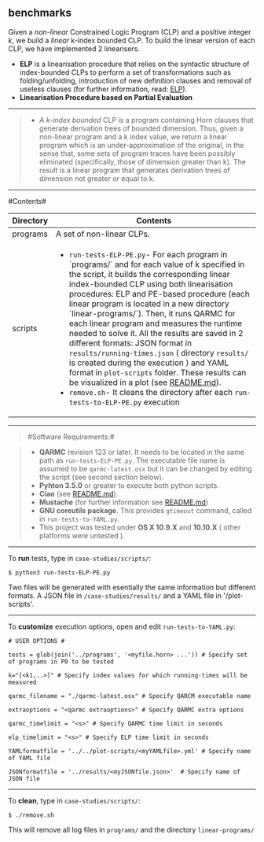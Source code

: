 
## **benchmarks** ##

Given a *non-linear* Constrained Logic Program (CLP) and a positive integer *k*, we build a *linear* k-index bounded CLP. To build the linear version of each CLP, we have implemented 2 linearisers. <ul><li>**ELP** is a linearisation procedure that relies on the syntactic structure of index-bounded CLPs to perform a set of transformations such as folding/unfolding, introduction of new definition clauses and removal of useless clauses (for further information, read: [ELP](https://drive.google.com/open?id=0B9cK-R3AAviCN0VoVldyR2VmWWc)).</li> <li>**Linearisation Procedure based on Partial Evaluation**</li></ul>

----------


> - *A k-index bounded* CLP is a program containing Horn clauses that generate derivation trees of bounded dimension. Thus, given a non-linear program and a k index value, we return a linear program which is an under-approximation of the original, in the sense that, some sets of program traces have been possibly eliminated (specifically, those of dimension greater than k). The result is a linear program that generates derivation trees of dimension not greater or equal to k.

----------


#Contents#

Directory | Contents															|
---------------|--------------------------------------------------------------------|
programs			   | A set of non-linear CLPs.	 															|
scripts			   | <ul><li>`run-tests-ELP-PE.py`- For each program in ´programs/´ and for each value of k specified in the script, it builds the corresponding linear index-bounded CLP using both linearisation procedures: ELP and PE-based procedure (each linear program is located in a new directory ´linear-programs/´). Then, it runs QARMC for each linear program and measures the runtime needed to solve it. All the results are saved in 2 different formats: JSON format in  `results/running-times.json` ( directory `results/` is created during the execution ) and YAML format in `plot-scripts` folder. These results can be visualized in a plot (see [README.md](https://github.com/elenagutiv/Linearisation-2015/blob/master/plot-scripts/README.md)).</li><li>`remove.sh`- It cleans the directory after each `run-tests-to-ELP-PE.py` execution</li></ul>

----------


> #Software Requirements:#

> - **QARMC** revision 123 or later. It needs to be located in the same path as `run-tests-ELP-PE.py`. The executable file name is assumed to be `qarmc-latest.osx` but it can be changed by editing the script (see second section below).
> - **Pyhton 3.5.0** or greater to execute both python scripts.
> - **Ciao** (see [README.md](https://github.com/elenagutiv/Linearisation-2015/blob/master/README.md)).
> - **Mustache** (for further information see [README.md](https://github.com/elenagutiv/Linearisation-2015/blob/master/plot-scripts/README.md))
> - **GNU coreutils package**. This provides `gtimeout` command, called in `run-tests-to-YAML.py`.
> - This project was tested under **OS X 10.9.X** and **10.10.X** ( other platforms were untested ).


----------

To **run** tests, type in `case-studies/scripts/`:

`$ python3 run-tests-ELP-PE.py`

Two files will be generated with esentially the same information but different formats. A JSON file in `/case-studies/results/` and a YAML file in '/plot-scripts'.

----------

To **customize** execution options, open and edit `run-tests-to-YAML.py`:


`# USER OPTIONS #`

`tests = glob(join('../programs', '<myfile.horn> ...')) # Specify set of programs in P0 to be tested`

`k="[<k1,..>]" # Specify index values for which running-times will be measured`

`qarmc_filename = "./qarmc-latest.osx" # Specify QARCM executable name`

`extraoptions = "<qarmc extraoptions>" # Specify QARMC extra options`

`qarmc_timelimit = "<s>" # Specify QARMC time limit in seconds`

`elp_timelimit = "<s>" # Specify ELP time limit in seconds`

`YAMLformatfile = '../../plot-scripts/<myYAMLfile>.yml' # Specify name of YAML file`

`JSONformatfile = '../results/<myJSONfile.json>'  # Specify name of JSON file`

----------


To **clean**, type in `case-studies/scripts/`:

`$ ./remove.sh`

This will remove all log files in `programs/` and the directory `linear-programs/`